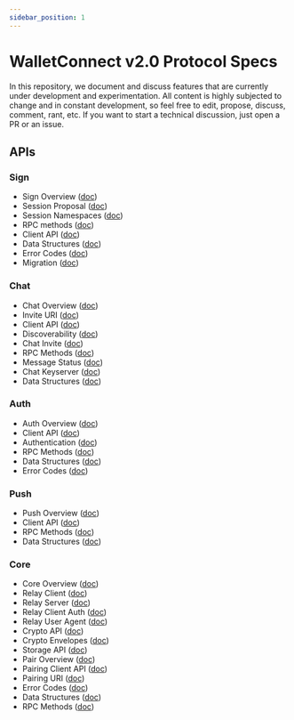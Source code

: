```yaml
---
sidebar_position: 1
---
```


# WalletConnect v2.0 Protocol Specs

In this repository, we document and discuss features that are currently under development and experimentation. All content is highly subjected to change and in constant development, so feel free to edit, propose, discuss, comment, rant, etc. If you want to start a technical discussion, just open a PR or an issue.

## APIs

### Sign

- Sign Overview ([doc](sign/README.md))
- Session Proposal ([doc](sign/session-proposal.md))
- Session Namespaces ([doc](sign/session-namespaces.md))
- RPC methods ([doc](sign/rpc-methods.md))
- Client API ([doc](sign/client-api.md))
- Data Structures ([doc](sign/data-structures.md))
- Error Codes ([doc](sign/error-codes.md))
- Migration ([doc](sign/migration.md))

### Chat

- Chat Overview ([doc](chat/README.md))
- Invite URI ([doc](chat/invite-uri.md))
- Client API ([doc](chat/client-api.md))
- Discoverability ([doc](chat/discoverability.md))
- Chat Invite ([doc](chat/chat-invite.md))
- RPC Methods ([doc](chat/rpc-methods.md))
- Message Status ([doc](chat/message-status.md))
- Chat Keyserver ([doc](chat/chat-keyserver.md))
- Data Structures ([doc](chat/data-structures.md))

### Auth

- Auth Overview ([doc](auth/README.md))
- Client API ([doc](auth/client-api.md))
- Authentication ([doc](auth/authentication.md))
- RPC Methods ([doc](auth/rpc-methods.md))
- Data Structures ([doc](auth/data-structures.md))
- Error Codes ([doc](auth/error-codes.md))

### Push

- Push Overview ([doc](push/README.md))
- Client API ([doc](push/client-api.md))
- RPC Methods ([doc](push/rpc-methods.md))
- Data Structures ([doc](push/data-structures.md))

### Core

- Core Overview ([doc](core/README.md))
- Relay Client ([doc](core/relay/relay-client.md))
- Relay Server ([doc](core/relay/relay-server.md))
- Relay Client Auth ([doc](core/relay/relay-client-auth.md))
- Relay User Agent ([doc](core/relay/relay-user-agent.md))
- Crypto API ([doc](core/crypto/crypto-api.md))
- Crypto Envelopes ([doc](core/crypto/crypto-envelopes.md))
- Storage API ([doc](core/storage/storage-api.md))
- Pair Overview ([doc](core/pairing/README.md))
- Pairing Client API ([doc](core/pairing/pairing-api.md))
- Pairing URI ([doc](core/pairing/pairing-uri.md))
- Error Codes ([doc](core/pairing/error-codes.md))
- Data Structures ([doc](core/pairing/data-structures.md))
- RPC Methods ([doc](core/pairing/rpc-methods.md))


